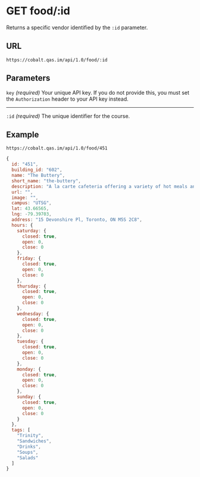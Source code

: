 # GET food/:id

Returns a specific vendor identified by the `:id` parameter.

## URL

```
https://cobalt.qas.im/api/1.0/food/:id
```

## Parameters

`key` _(required)_
Your unique API key. If you do not provide this, you must set the `Authorization` header to your API key instead.
- - -
`:id` _(required)_
The unique identifier for the course.

## Example

```
https://cobalt.qas.im/api/1.0/food/451
```

```js
{
  id: "451",
  building_id: "602",
  name: "The Buttery",
  short_name: "the-buttery",
  description: "A la carte cafeteria offering a variety of hot meals and grab and go options. Menu includes Pizza Pizza; Design your own sandwich deli; Grab and Go Sandwiches; Salads; Yogurt Parfaits; Soups; Freshly baked goods; Starbucks Coffee; Fruit; & Snacks.",
  url: "",
  image: "",
  campus: "UTSG",
  lat: 43.66565,
  lng: -79.39703,
  address: "15 Devonshire Pl, Toronto, ON M5S 2C8",
  hours: {
    saturday: {
      closed: true,
      open: 0,
      close: 0
    },
    friday: {
      closed: true,
      open: 0,
      close: 0
    },
    thursday: {
      closed: true,
      open: 0,
      close: 0
    },
    wednesday: {
      closed: true,
      open: 0,
      close: 0
    },
    tuesday: {
      closed: true,
      open: 0,
      close: 0
    },
    monday: {
      closed: true,
      open: 0,
      close: 0
    },
    sunday: {
      closed: true,
      open: 0,
      close: 0
    }
  },
  tags: [
    "Trinity",
    "Sandwiches",
    "Drinks",
    "Soups",
    "Salads"
  ]
}
```
